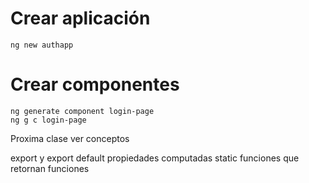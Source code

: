 # Crear aplicación

```
ng new authapp
```

# Crear componentes

```
ng generate component login-page
ng g c login-page
```

Proxima clase ver conceptos

export y export default
propiedades computadas
static
funciones que retornan funciones
